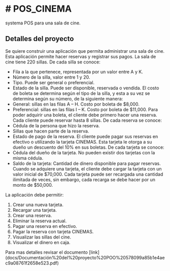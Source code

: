 # # POS_CINEMA
systema POS para una sala de cine.

## Detalles del proyecto
Se quiere construir una aplicación que permita administrar una sala de cine. Esta aplicación permite
hacer reservas y registrar sus pagos.
La sala de cine tiene 220 sillas. De cada silla se conoce:
- Fila a la que pertenece, representada por un valor entre A y K.
- Número de la silla, valor entre 1 y 20.
- Tipo. Puede ser general o preferencial.
- Estado de la silla. Puede ser disponible, reservada o vendida.
El costo de boleta se determina según el tipo de la silla, y esta a su vez se determina según su número,
de la siguiente manera:
- General: sillas en las filas A – H. Costo por boleta de $8,000.
- Preferencial: sillas en las filas I – K. Costo por boleta de $11,000.
Para poder adquirir una boleta, el cliente debe primero hacer una reserva. Cada cliente puede reservar
hasta 8 sillas. De cada reserva se conoce:
- Cédula de la persona que hizo la reserva.
- Sillas que hacen parte de la reserva.
- Estado de pago de la reserva.
El cliente puede pagar sus reservas en efectivo o utilizando la tarjeta CINEMAS. Esta tarjeta le otorga a
su dueño un descuento del 10% en sus boletas. De cada tarjeta se conoce:
- Cédula del dueño de la tarjeta. No pueden existir dos tarjetas con la misma cédula.
- Saldo de la tarjeta: Cantidad de dinero disponible para pagar reservas.
Cuando se adquiere una tarjeta, el cliente debe cargar la tarjeta con un valor inicial de $70,000. Cada
tarjeta puede ser recargada una cantidad ilimitada de veces, sin embargo, cada recarga se debe hacer
por un monto de $50,000.

La aplicación debe permitir:
1. Crear una nueva tarjeta.
2. Recargar una tarjeta.
3. Crear una reserva.
4. Eliminar la reserva actual.
5. Pagar una reserva en efectivo.
6. Pagar la reserva con tarjeta CINEMAS.
7. Visualizar las sillas del cine.
8. Visualizar el dinero en caja.


Para mas detalles revisar el documento [link] (docs/Documentación%20del%20proyecto%20POO%20578099a85b1e4aec9a08761f2658e523.pdf)
